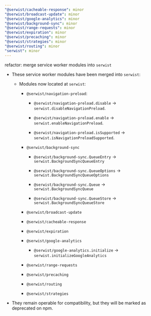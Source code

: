 ```yaml
---
"@serwist/cacheable-response": minor
"@serwist/broadcast-update": minor
"@serwist/google-analytics": minor
"@serwist/background-sync": minor
"@serwist/range-requests": minor
"@serwist/expiration": minor
"@serwist/precaching": minor
"@serwist/strategies": minor
"@serwist/routing": minor
"serwist": minor
---
```


refactor: merge service worker modules into `serwist`

- These service worker modules have been merged into `serwist`:

  - Modules now located at `serwist`:

    - `@serwist/navigation-preload`:

      - `@serwist/navigation-preload.disable` -> `serwist.disableNavigationPreload`.

      - `@serwist/navigation-preload.enable` -> `serwist.enableNavigationPreload`.

      - `@serwist/navigation-preload.isSupported` -> `serwist.isNavigationPreloadSupported`.

    - `@serwist/background-sync`

      - `@serwist/background-sync.QueueEntry` -> `serwist.BackgroundSyncQueueEntry`

      - `@serwist/background-sync.QueueOptions` -> `serwist.BackgroundSyncQueueOptions`

      - `@serwist/background-sync.Queue` -> `serwist.BackgroundSyncQueue`

      - `@serwist/background-sync.QueueStore` -> `serwist.BackgroundSyncQueueStore`

    - `@serwist/broadcast-update`

    - `@serwist/cacheable-response`

    - `@serwist/expiration`

    - `@serwist/google-analytics`

      - `@serwist/google-analytics.initialize` -> `serwist.initializeGoogleAnalytics`

    - `@serwist/range-requests`

    - `@serwist/precaching`

    - `@serwist/routing`

    - `@serwist/strategies`

- They remain operable for compatibility, but they will be marked as deprecated on npm.
